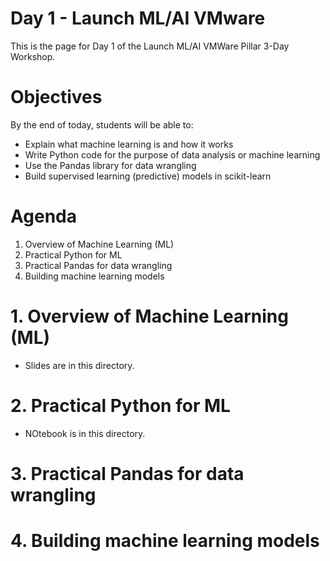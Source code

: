 # Day 1 - Launch ML/AI VMware
This is the page for Day 1 of the Launch ML/AI VMWare Pillar 3-Day Workshop.

# Objectives
By the end of today, students will be able to:

- Explain what machine learning is and how it works
- Write Python code for the purpose of data analysis or machine learning
- Use the Pandas library for data wrangling 
- Build supervised learning (predictive) models in scikit-learn

# Agenda
1. Overview of Machine Learning (ML)
2. Practical Python for ML
3. Practical Pandas for data wrangling
4. Building machine learning models

# 1. Overview of Machine Learning (ML)
- Slides are in this directory.

# 2. Practical Python for ML
- NOtebook is in this directory.

# 3. Practical Pandas for data wrangling

# 4. Building machine learning models


